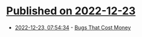 # [Published on 2022-12-23](index.md)

* [2022-12-23, 07:54:34](https://news.ycombinator.com/item?id=34103323) - [Bugs That Cost Money](https://buttondown.email/hillelwayne/archive/bugs-that-literally-cost-money/)
